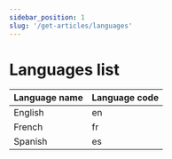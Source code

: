 ```yaml
---
sidebar_position: 1
slug: '/get-articles/languages'
---
```


# Languages list

| Language name | Language code |
|---------------|---------------|
| English       | en            |
| French        | fr            |
| Spanish       | es            |
